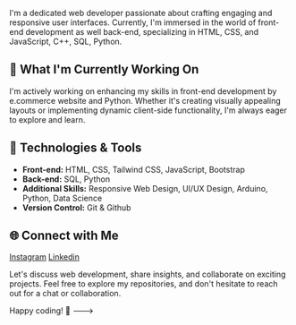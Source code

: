I'm a dedicated web developer passionate about crafting engaging and responsive user interfaces. Currently, I'm immersed in the world of front-end development as well back-end, specializing in HTML, CSS, and JavaScript, C++, SQL, Python.

## 🚀 What I'm Currently Working On
I'm actively working on enhancing my skills in front-end development by e.commerce website and Python. Whether it's creating visually appealing layouts or implementing dynamic client-side functionality, I'm always eager to explore and learn.

## 🔧 Technologies & Tools
- **Front-end:** HTML, CSS, Tailwind CSS, JavaScript, Bootstrap
- **Back-end:** SQL, Python
- **Additional Skills:** Responsive Web Design, UI/UX Design, Arduino, Python, Data Science
- **Version Control:** Git & Github

## 🌐 Connect with Me

  [Instagram](https://instagram.com/ahmadkhan.17)
  [Linkedin](https://linkedin.com/in/ahmad-ali-12581b235)
  

Let's discuss web development, share insights, and collaborate on exciting projects. Feel free to explore my repositories, and don't hesitate to reach out for a chat or collaboration.

Happy coding! 🚀
--->

